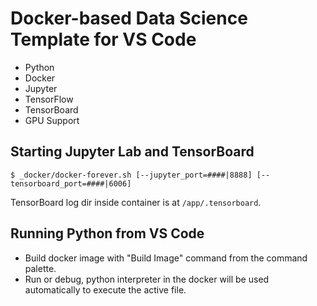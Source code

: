 # Docker-based Data Science Template for VS Code

- Python
- Docker
- Jupyter
- TensorFlow
- TensorBoard
- GPU Support

## Starting Jupyter Lab and TensorBoard

`$ _docker/docker-forever.sh [--jupyter_port=####|8888] [--tensorboard_port=####|6006]`

TensorBoard log dir inside container is at `/app/.tensorboard`.

## Running Python from VS Code

- Build docker image with "Build Image" command from the command palette.
- Run or debug, python interpreter in the docker will be used automatically to execute the active file.
